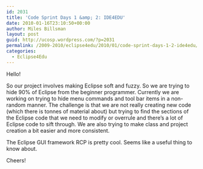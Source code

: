 ```yaml
---
id: 2031
title: 'Code Sprint Days 1 &amp; 2: IDE4EDU'
date: 2010-01-16T23:10:50+00:00
author: Miles Billsman
layout: post
guid: http://ucosp.wordpress.com/?p=2031
permalink: /2009-2010/eclipse4edu/2010/01/code-sprint-days-1-2-ide4edu/
categories:
  - Eclipse4Edu
---
```

Hello!

So our project involves making Eclipse soft and fuzzy. So we are trying to hide 90% of Eclipse from the beginner programmer. Currently we are working on trying to hide menu commands and tool bar items in a non-random manner. The challenge is that we are not really creating new code (which there is tonnes of material about) but trying to find the sections of the Eclipse code that we need to modify or overrule and there&#8217;s a lot of Eclipse code to sift through. We are also trying to make class and project creation a bit easier and more consistent.

The Eclipse GUI framework RCP is pretty cool. Seems like a useful thing to know about.

Cheers!